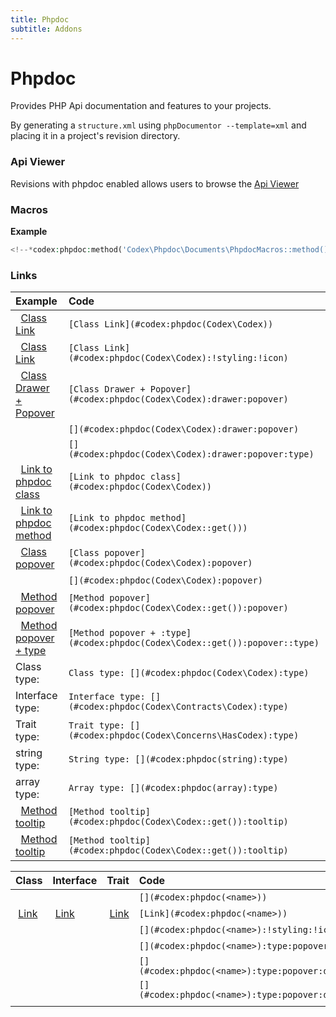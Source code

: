 ```yaml
---
title: Phpdoc
subtitle: Addons
---
```



# Phpdoc

Provides PHP Api documentation and features to your projects.

By generating a `structure.xml` using `phpDocumentor --template=xml` and placing it in a project's revision directory.


### Api Viewer
Revisions with phpdoc enabled allows users to browse the [Api Viewer](#codex:phpdoc(Codex\Codex))


### Macros
**Example**
```php
<!--*codex:phpdoc:method('Codex\Phpdoc\Documents\PhpdocMacros::method()', true, true, 'namespace,tags')*-->
````
<!--*codex:phpdoc:method('Codex\Phpdoc\Documents\PhpdocMacros::method()', true, true, 'namespace,tags')*-->


### Links

| Example                                                                                       | Code                                                                        |
|:----------------------------------------------------------------------------------------------|:----------------------------------------------------------------------------|
|   [Class Link](../processors/links.md#codex:phpdoc(Codex/Codex))                                | `[Class Link](#codex:phpdoc(Codex\Codex))`                                  |
|   [Class Link](../processors/links.md#codex:phpdoc(Codex/Codex):!styling:!icon)                 | `[Class Link](#codex:phpdoc(Codex\Codex):!styling:!icon)`                   |
|   [Class Drawer + Popover](../processors/links.md#codex:phpdoc(Codex/Codex):drawer:popover)     | `[Class Drawer + Popover](#codex:phpdoc(Codex\Codex):drawer:popover)`       |
|   [](../processors/links.md#codex:phpdoc(Codex/Codex):drawer:popover)                           | `[](#codex:phpdoc(Codex\Codex):drawer:popover)`                             |
|   [](../processors/links.md#codex:phpdoc(Codex/Codex):drawer:popover:type)                      | `[](#codex:phpdoc(Codex\Codex):drawer:popover:type)`                        |
|   [Link to phpdoc class](../processors/links.md#codex:phpdoc(Codex/Codex))                      | `[Link to phpdoc class](#codex:phpdoc(Codex\Codex))`                        |
|   [Link to phpdoc method](../processors/links.md#codex:phpdoc(Codex/Codex::get()))              | `[Link to phpdoc method](#codex:phpdoc(Codex\Codex::get()))`                |
|   [Class popover](../processors/links.md#codex:phpdoc(Codex/Codex):popover)                     | `[Class popover](#codex:phpdoc(Codex\Codex):popover)`                       |
|   [](../processors/links.md#codex:phpdoc(Codex/Codex):popover)                                  | `[](#codex:phpdoc(Codex\Codex):popover)`                                    |
|   [Method popover](#codex:phpdoc(Codex/Codex::get()):popover)                                   | `[Method popover](#codex:phpdoc(Codex\Codex::get()):popover)`               |
|   [Method popover + type](../processors/links.md#codex:phpdoc(Codex/Codex::get()):popover:type) | `[Method popover + :type](#codex:phpdoc(Codex\Codex::get()):popover::type)` |
| Class type:   [](../processors/links.md#codex:phpdoc(Codex/Codex):type)                         | `Class type: [](#codex:phpdoc(Codex\Codex):type)`                           |
| Interface type:   [](../processors/links.md#codex:phpdoc(Codex/Contracts/Codex):type)           | `Interface type: [](#codex:phpdoc(Codex\Contracts\Codex):type)`             |
| Trait type:   [](../processors/links.md#codex:phpdoc(Codex/Concerns/HasCodex):type)             | `Trait type: [](#codex:phpdoc(Codex\Concerns\HasCodex):type)`               |
| string type:   [](../processors/links.md#codex:phpdoc(string):type)                             | `String type: [](#codex:phpdoc(string):type)`                               |
| array type:   [](../processors/links.md#codex:phpdoc(array):type)                               | `Array type: [](#codex:phpdoc(array):type)`                                 |
|   [Method tooltip](../processors/links.md#codex:phpdoc(Codex/Codex::get()):tooltip)             | `[Method tooltip](#codex:phpdoc(Codex\Codex::get()):tooltip)`               |
|   [Method tooltip](../processors/links.md#codex:phpdoc(Codex/Codex::get()):tooltip)             | `[Method tooltip](#codex:phpdoc(Codex\Codex::get()):tooltip)`               |


| Class                                                                     | Interface                                                                           | Trait                                                                                 | Code                                            |
|:--------------------------------------------------------------------------|:------------------------------------------------------------------------------------|:--------------------------------------------------------------------------------------|:------------------------------------------------|
|  [](../processors/links.md#codex:phpdoc(Codex/Codex))                     |  [](../processors/links.md#codex:phpdoc(Codex/Contracts/Codex))                     |  [](../processors/links.md#codex:phpdoc(Codex/Concerns/Bootable))                     | `[](#codex:phpdoc(<name>))`                     |
|  [Link](../processors/links.md#codex:phpdoc(Codex/Codex))                 |  [Link](../processors/links.md#codex:phpdoc(Codex/Contracts/Codex))                 |  [Link](../processors/links.md#codex:phpdoc(Codex/Concerns/Bootable))                 | `[Link](#codex:phpdoc(<name>))`                 |
|  [](../processors/links.md#codex:phpdoc(Codex/Codex):!styling:!icon)      |  [](../processors/links.md#codex:phpdoc(Codex/Contracts/Codex):!styling:!icon)      |  [](../processors/links.md#codex:phpdoc(Codex/Concerns/Bootable):!styling:!icon)      | `[](#codex:phpdoc(<name>):!styling:!icon)`      |
|  [](../processors/links.md#codex:phpdoc(Codex/Codex):type:popover)        |  [](../processors/links.md#codex:phpdoc(Codex/Contracts/Codex):type:popover)        |  [](../processors/links.md#codex:phpdoc(Codex/Concerns/Bootable):type:popover)        | `[](#codex:phpdoc(<name>):type:popover)`        |
|  [](../processors/links.md#codex:phpdoc(Codex/Codex):type:popover:drawer) |  [](../processors/links.md#codex:phpdoc(Codex/Contracts/Codex):type:popover:drawer) |  [](../processors/links.md#codex:phpdoc(Codex/Concerns/Bootable):type:popover:drawer) | `[](#codex:phpdoc(<name>):type:popover:drawer)` |
|  [](../processors/links.md#codex:phpdoc(Codex/Codex):type)                |  [](../processors/links.md#codex:phpdoc(Codex/Contracts/Codex):type)                |  [](../processors/links.md#codex:phpdoc(Codex/Concerns/Bootable):type)                | `[](#codex:phpdoc(<name>):type:popover:drawer)` |
|                                                                           |                                                                                     |                                                                                       |                                                 |
